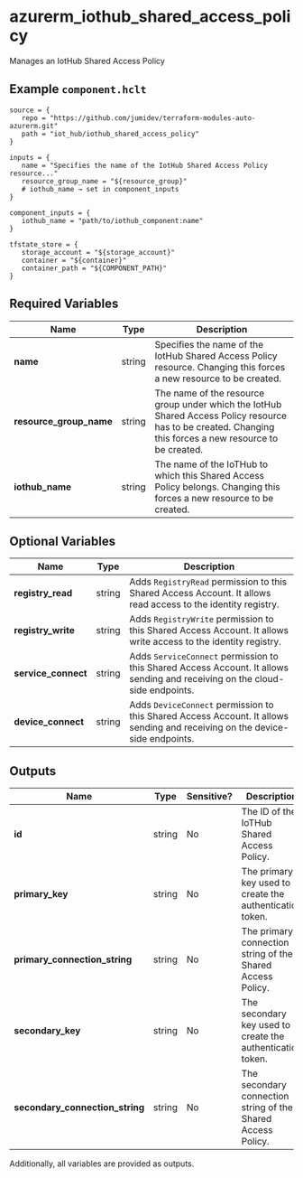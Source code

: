 # azurerm_iothub_shared_access_policy

Manages an IotHub Shared Access Policy

## Example `component.hclt`

```hcl
source = {
   repo = "https://github.com/jumidev/terraform-modules-auto-azurerm.git"   
   path = "iot_hub/iothub_shared_access_policy"   
}

inputs = {
   name = "Specifies the name of the IotHub Shared Access Policy resource..."   
   resource_group_name = "${resource_group}"   
   # iothub_name → set in component_inputs
}

component_inputs = {
   iothub_name = "path/to/iothub_component:name"   
}

tfstate_store = {
   storage_account = "${storage_account}"   
   container = "${container}"   
   container_path = "${COMPONENT_PATH}"   
}

```

## Required Variables

| Name | Type |  Description |
| ---- | --------- |  ----------- |
| **name** | string |  Specifies the name of the IotHub Shared Access Policy resource. Changing this forces a new resource to be created. | 
| **resource_group_name** | string |  The name of the resource group under which the IotHub Shared Access Policy resource has to be created. Changing this forces a new resource to be created. | 
| **iothub_name** | string |  The name of the IoTHub to which this Shared Access Policy belongs. Changing this forces a new resource to be created. | 

## Optional Variables

| Name | Type |  Description |
| ---- | --------- |  ----------- |
| **registry_read** | string |  Adds `RegistryRead` permission to this Shared Access Account. It allows read access to the identity registry. | 
| **registry_write** | string |  Adds `RegistryWrite` permission to this Shared Access Account. It allows write access to the identity registry. | 
| **service_connect** | string |  Adds `ServiceConnect` permission to this Shared Access Account. It allows sending and receiving on the cloud-side endpoints. | 
| **device_connect** | string |  Adds `DeviceConnect` permission to this Shared Access Account. It allows sending and receiving on the device-side endpoints. | 



## Outputs

| Name | Type | Sensitive? | Description |
| ---- | ---- | --------- | --------- |
| **id** | string | No  | The ID of the IoTHub Shared Access Policy. | 
| **primary_key** | string | No  | The primary key used to create the authentication token. | 
| **primary_connection_string** | string | No  | The primary connection string of the Shared Access Policy. | 
| **secondary_key** | string | No  | The secondary key used to create the authentication token. | 
| **secondary_connection_string** | string | No  | The secondary connection string of the Shared Access Policy. | 

Additionally, all variables are provided as outputs.
